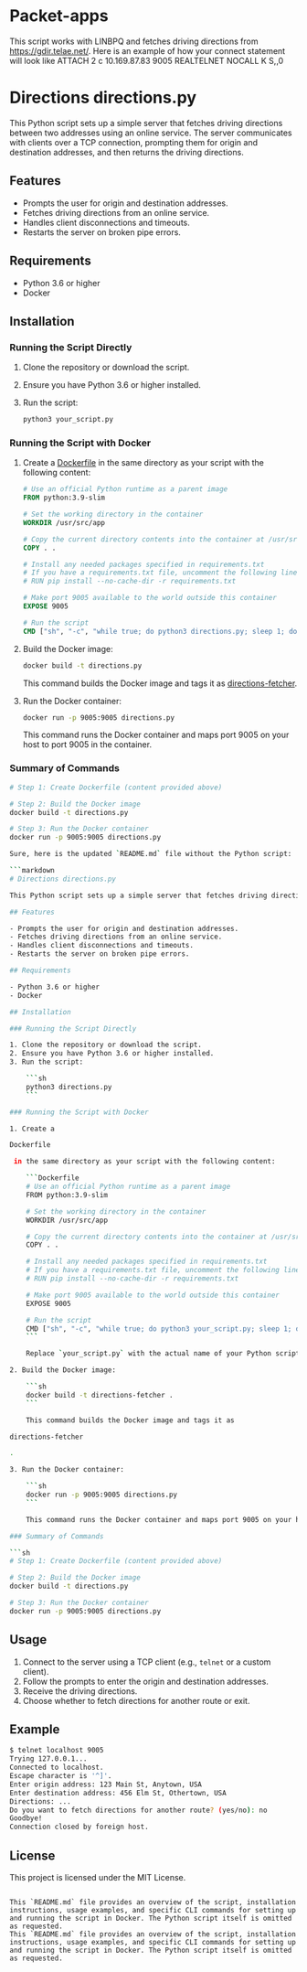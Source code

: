 # Packet-apps
This script works with LINBPQ and fetches driving directions from https://gdir.telae.net/.
Here is an example of how your connect statement will look like 
ATTACH 2 
c 10.169.87.83 9005 REALTELNET NOCALL K S,,0

# Directions directions.py

This Python script sets up a simple server that fetches driving directions between two addresses using an online service. The server communicates with clients over a TCP connection, prompting them for origin and destination addresses, and then returns the driving directions.

## Features

- Prompts the user for origin and destination addresses.
- Fetches driving directions from an online service.
- Handles client disconnections and timeouts.
- Restarts the server on broken pipe errors.

## Requirements

- Python 3.6 or higher
- Docker

## Installation

### Running the Script Directly

1. Clone the repository or download the script.
2. Ensure you have Python 3.6 or higher installed.
3. Run the script:

    ```sh
    python3 your_script.py
    ```

### Running the Script with Docker

1. Create a [Dockerfile](http://_vscodecontentref_/0) in the same directory as your script with the following content:

    ```Dockerfile
    # Use an official Python runtime as a parent image
    FROM python:3.9-slim

    # Set the working directory in the container
    WORKDIR /usr/src/app

    # Copy the current directory contents into the container at /usr/src/app
    COPY . .

    # Install any needed packages specified in requirements.txt
    # If you have a requirements.txt file, uncomment the following line
    # RUN pip install --no-cache-dir -r requirements.txt

    # Make port 9005 available to the world outside this container
    EXPOSE 9005

    # Run the script
    CMD ["sh", "-c", "while true; do python3 directions.py; sleep 1; done"]
    ```

  

2. Build the Docker image:

    ```sh
    docker build -t directions.py  
    ```

    This command builds the Docker image and tags it as [directions-fetcher](http://_vscodecontentref_/1).

3. Run the Docker container:

    ```sh
    docker run -p 9005:9005 directions.py
    ```

    This command runs the Docker container and maps port 9005 on your host to port 9005 in the container.

### Summary of Commands

```sh
# Step 1: Create Dockerfile (content provided above)

# Step 2: Build the Docker image
docker build -t directions.py

# Step 3: Run the Docker container
docker run -p 9005:9005 directions.py

Sure, here is the updated `README.md` file without the Python script:

```markdown
# Directions directions.py

This Python script sets up a simple server that fetches driving directions between two addresses using an online service. The server communicates with clients over a TCP connection, prompting them for origin and destination addresses, and then returns the driving directions.

## Features

- Prompts the user for origin and destination addresses.
- Fetches driving directions from an online service.
- Handles client disconnections and timeouts.
- Restarts the server on broken pipe errors.

## Requirements

- Python 3.6 or higher
- Docker

## Installation

### Running the Script Directly

1. Clone the repository or download the script.
2. Ensure you have Python 3.6 or higher installed.
3. Run the script:

    ```sh
    python3 directions.py
    ```

### Running the Script with Docker

1. Create a 

Dockerfile

 in the same directory as your script with the following content:

    ```Dockerfile
    # Use an official Python runtime as a parent image
    FROM python:3.9-slim

    # Set the working directory in the container
    WORKDIR /usr/src/app

    # Copy the current directory contents into the container at /usr/src/app
    COPY . .

    # Install any needed packages specified in requirements.txt
    # If you have a requirements.txt file, uncomment the following line
    # RUN pip install --no-cache-dir -r requirements.txt

    # Make port 9005 available to the world outside this container
    EXPOSE 9005

    # Run the script
    CMD ["sh", "-c", "while true; do python3 your_script.py; sleep 1; done"]
    ```

    Replace `your_script.py` with the actual name of your Python script file.

2. Build the Docker image:

    ```sh
    docker build -t directions-fetcher .
    ```

    This command builds the Docker image and tags it as 

directions-fetcher

.

3. Run the Docker container:

    ```sh
    docker run -p 9005:9005 directions.py
    ```

    This command runs the Docker container and maps port 9005 on your host to port 9005 in the container.

### Summary of Commands

```sh
# Step 1: Create Dockerfile (content provided above)

# Step 2: Build the Docker image
docker build -t directions.py

# Step 3: Run the Docker container
docker run -p 9005:9005 directions.py
```

## Usage

1. Connect to the server using a TCP client (e.g., `telnet` or a custom client).
2. Follow the prompts to enter the origin and destination addresses.
3. Receive the driving directions.
4. Choose whether to fetch directions for another route or exit.

## Example

```sh
$ telnet localhost 9005
Trying 127.0.0.1...
Connected to localhost.
Escape character is '^]'.
Enter origin address: 123 Main St, Anytown, USA
Enter destination address: 456 Elm St, Othertown, USA
Directions: ...
Do you want to fetch directions for another route? (yes/no): no
Goodbye!
Connection closed by foreign host.
```

## License

This project is licensed under the MIT License.
```

This `README.md` file provides an overview of the script, installation instructions, usage examples, and specific CLI commands for setting up and running the script in Docker. The Python script itself is omitted as requested.
This `README.md` file provides an overview of the script, installation instructions, usage examples, and specific CLI commands for setting up and running the script in Docker. The Python script itself is omitted as requested.
